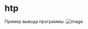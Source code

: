 # htp
Пример вывода программы:
![image](https://github.com/molodoymaxim/htp/assets/103942325/a3fd8faa-0c71-4b40-ab0b-cf538c78aa49)
